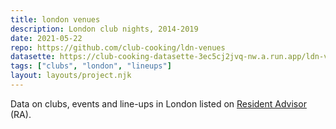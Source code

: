 ```yaml
---
title: london venues
description: London club nights, 2014-2019
date: 2021-05-22
repo: https://github.com/club-cooking/ldn-venues
datasette: https://club-cooking-datasette-3ec5cj2jvq-nw.a.run.app/ldn-venues
tags: ["clubs", "london", "lineups"]
layout: layouts/project.njk
---
```


Data on clubs, events and line-ups in London listed on [Resident Advisor](https://ra.co/) (RA).
